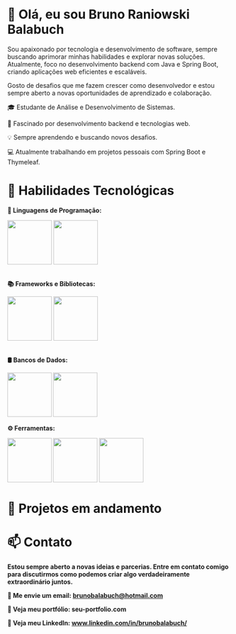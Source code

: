 # 👋 Olá, eu sou Bruno Raniowski Balabuch

Sou apaixonado por tecnologia e desenvolvimento de software, sempre buscando aprimorar minhas habilidades e explorar novas soluções. Atualmente, foco no desenvolvimento backend com Java e Spring Boot, criando aplicações web eficientes e escaláveis.

Gosto de desafios que me fazem crescer como desenvolvedor e estou sempre aberto a novas oportunidades de aprendizado e colaboração.

🎓 Estudante de Análise e Desenvolvimento de Sistemas.

🚀 Fascinado por desenvolvimento backend e tecnologias web.

💡 Sempre aprendendo e buscando novos desafios.

💻 Atualmente trabalhando em projetos pessoais com Spring Boot e Thymeleaf.

# 🔧 Habilidades Tecnológicas

<b>📄 Linguagens de Programação:</b>

<div display="inline">
    <img width="100" height="100" src="https://cdn.jsdelivr.net/gh/devicons/devicon@latest/icons/java/java-original-wordmark.svg" />
    <img width="100" height="100" src="https://cdn.jsdelivr.net/gh/devicons/devicon@latest/icons/javascript/javascript-original.svg" />
</div>

<br>

<b>📚 Frameworks e Bibliotecas:</b>

<div display="inline">
    <img width="100" height="100" src="https://cdn.jsdelivr.net/gh/devicons/devicon@latest/icons/spring/spring-original-wordmark.svg" />
    <img width="100" height="100" src="https://cdn.jsdelivr.net/gh/devicons/devicon@latest/icons/react/react-original.svg" />       
</div>    

<br>

 <b>🛢️ Bancos de Dados:
 
<div display="inline">
    <img width="100" height="100" src="https://cdn.jsdelivr.net/gh/devicons/devicon@latest/icons/mysql/mysql-original-wordmark.svg" />
    <img width="100" height="100" src="https://cdn.jsdelivr.net/gh/devicons/devicon@latest/icons/postgresql/postgresql-plain-wordmark.svg" />  
</div>

<b>⚙️ Ferramentas:

<div display="inline">
    <img width="100" height="100" src="https://cdn.jsdelivr.net/gh/devicons/devicon@latest/icons/intellij/intellij-original.svg" />
    <img width="100" height="100" src="https://cdn.jsdelivr.net/gh/devicons/devicon@latest/icons/vscode/vscode-original.svg" />
    <img width="100" height="100" src="https://cdn.jsdelivr.net/gh/devicons/devicon@latest/icons/git/git-plain-wordmark.svg" />
</div>
          

# 🔭 Projetos em andamento
<!-- *Sistema de Cadastro de Usuários* | [Repositório](https://github.com/seu-usuario/sistema-cadastro)
- Outros projetos legais..-->

# 📫 Contato
Estou sempre aberto a novas ideias e parcerias. Entre em contato comigo para discutirmos como podemos criar algo verdadeiramente extraordinário juntos. 

📩 Me envie um email: brunobalabuch@hotmail.com

📌 Veja meu portfólio: seu-portfolio.com

💼 Veja meu LinkedIn: www.linkedin.com/in/brunobalabuch/

